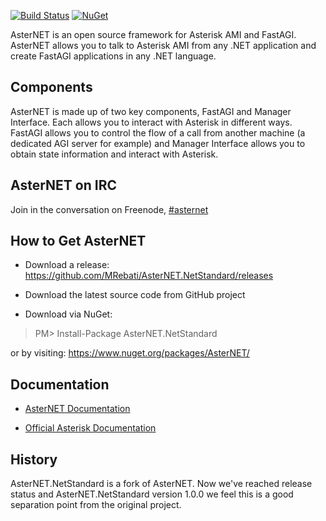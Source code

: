 ﻿[![Build Status](https://travis-ci.org/AsterNET/AsterNET.svg?branch=master)](https://travis-ci.org/AsterNET/AsterNET)
[![NuGet](https://img.shields.io/nuget/v/AsterNET.NetStandard.svg)](https://www.nuget.org/packages/AsterNET.NetStandard)

AsterNET is an open source framework for Asterisk AMI and FastAGI. AsterNET allows you to talk to Asterisk AMI from any .NET application and create FastAGI applications in any .NET language.

## Components
AsterNET is made up of two key components, FastAGI and Manager Interface. Each allows you to interact with Asterisk in different ways. FastAGI allows you to control the flow of a call from another machine (a dedicated AGI server for example) and Manager Interface allows you to obtain state information and interact with Asterisk. 

## AsterNET on IRC
Join in the conversation on Freenode, [#asternet](https://webchat.freenode.net/?channels=asternet)

## How to Get AsterNET
- Download a release: https://github.com/MRebati/AsterNET.NetStandard/releases

- Download the latest source code from GitHub project

- Download via NuGet:
> PM> Install-Package AsterNET.NetStandard

or by visiting: https://www.nuget.org/packages/AsterNET/

## Documentation
- [AsterNET Documentation](http://asternet.github.io/AsterNET)

- [Official Asterisk Documentation](https://wiki.asterisk.org/wiki/display/AST/Asterisk+14+Documentation)

## History
AsterNET.NetStandard is a fork of AsterNET. Now we've reached release status and AsterNET.NetStandard version 1.0.0 we feel this is a good separation point from the original project.